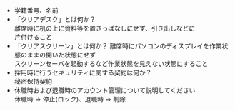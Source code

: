 * 学籍番号、名前
* 「クリアデスク」とは何か？  
離席時に机の上に資料等を置きっぱなしにせず、引き出しなどに  
片付けること
* 「クリアスクリーン」とは何か？
離席時にパソコンのディスプレイを作業状態のままの開いた状態にせず  
スクリーンセーバを起動するなど作業状態を見えない状態にすること
* 採用時に行うセキュリティに関する契約は何か？  
秘密保持契約
* 休職時および退職時のアカウント管理について説明してください  
休職時 => 停止(ロック)、退職時 => 削除
